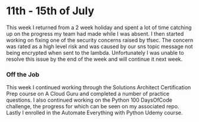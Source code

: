 # 11th - 15th of July

This week I returned from a 2 week holiday and spent a lot of time catching up on the progress my team had made while I was absent. I then started working on fixing one of the security concerns raised by tfsec. The concern was rated as a high level risk and was caused by our sns topic message not being encrypted when sent to the lambda. Unfortunately I was unable to resolve this issue by the end of the week and will continue it next week.


### Off the Job

This week I continued working through the Solutions Architect Certification Prep course on A Cloud Guru and completed a number of practice questions. I also continued working on the Python 100 DaysOfCode challenge, the progress for which can be seen on my associated repo. Lastly I enrolled in the Automate Everything with Python Udemy course.
